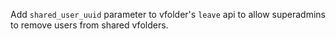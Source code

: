 Add `shared_user_uuid` parameter to vfolder's `leave` api to allow superadmins to remove users from shared vfolders.
